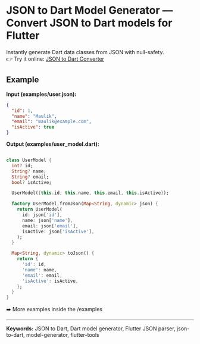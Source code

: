 # JSON to Dart Model Generator — Convert JSON to Dart models for Flutter

Instantly generate Dart data classes from JSON with null-safety.  
👉 Try it online: [JSON to Dart Converter](https://ekantiktechnologies.in/tools/jsontodart.php?utm_source=github&utm_medium=repo&utm_campaign=json-to-dart)

## Example

**Input (examples/user.json):**
```json
{
  "id": 1,
  "name": "Maulik",
  "email": "maulik@example.com",
  "isActive": true
}
```

**Output (examples/user_model.dart):**
``` dart

class UserModel {
  int? id;
  String? name;
  String? email;
  bool? isActive;

  UserModel({this.id, this.name, this.email, this.isActive});

  factory UserModel.fromJson(Map<String, dynamic> json) {
    return UserModel(
      id: json['id'],
      name: json['name'],
      email: json['email'],
      isActive: json['isActive'],
    );
  }

  Map<String, dynamic> toJson() {
    return {
      'id': id,
      'name': name,
      'email': email,
      'isActive': isActive,
    };
  }
}
```

➡️ More examples inside the /examples

---
**Keywords:** JSON to Dart, Dart model generator, Flutter JSON parser, json-to-dart, model-generator, flutter-tools